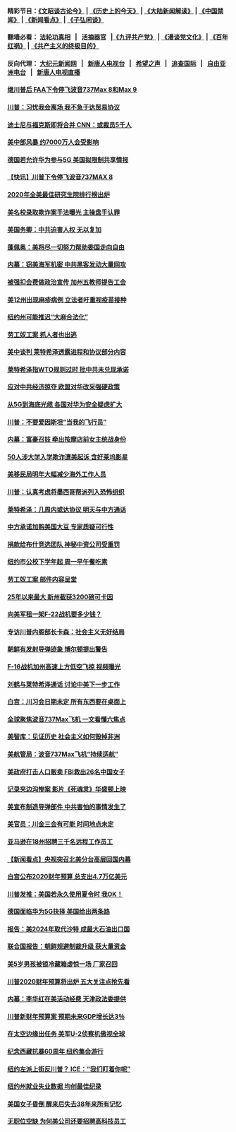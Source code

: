 #### 精彩节目：[《文昭谈古论今》](http://134.209.198.168/wenzhao) | [《历史上的今天》](http://134.209.198.168/today-in-history) | [《大陆新闻解读》](http://134.209.198.168/ntdtv-comedy) | [《中国禁闻》](http://134.209.198.168/ntdtv-news) | [《新闻看点》](http://134.209.198.168/news-insight) | [《子弘闲谈》](http://134.209.198.168/zihongxiantan/) 

 #### 翻墙必看： [法轮功真相](http://134.209.198.168:10000/videos/truth.html) &nbsp;&nbsp;|&nbsp;&nbsp; [活摘器官](http://134.209.198.168:10000/videos/res/Organs/) &nbsp;&nbsp;|[《九评共产党》](http://134.209.198.168:10000/videos/jiuping) | [《漫谈党文化》](http://134.209.198.168:10000/videos/mtdwh) | [《百年红祸》](http://134.209.198.168:10000/videos/bnhh) | [《共产主义的终极目的》](http://134.209.198.168:10000/videos/res/zjmd) 

 #### 反向代理： [大纪元新闻网](http://134.209.198.168:10080/) &nbsp;&nbsp;|&nbsp;&nbsp; [新唐人电视台](http://134.209.198.168:8000/) &nbsp;&nbsp;|&nbsp;&nbsp; [希望之声](http://134.209.198.168:8200/) &nbsp;&nbsp;|&nbsp;&nbsp; [追查国际](http://134.209.198.168:10010/) &nbsp;&nbsp;|&nbsp;&nbsp; [自由亚洲电台](http://134.209.198.168:9800/) &nbsp;&nbsp;|&nbsp;&nbsp; [新唐人电视直播](http://134.209.198.168/) 

#### [继川普后 FAA下令停飞波音737Max 8和Max 9](../pages/nsc412/n11111489.md?t=03140336) 

#### [川普：习忧我会离场 我不急于达贸易协议](../pages/nsc412/n11111521.md?t=03140336) 

#### [迪士尼与福克斯即将合并 CNN：或裁员5千人](../pages/nsc412/n11111221.md?t=03140336) 

#### [美中部风暴 约7000万人会受影响](../pages/nsc412/n11111164.md?t=03140336) 

#### [德国若允许华为参与5G 美国拟限制共享情报](../pages/nsc412/n11111029.md?t=03140336) 

#### [【快讯】川普下令停飞波音737MAX 8](../pages/nsc412/n11111226.md?t=03140336) 

#### [2020年全美最佳研究生院排行榜出炉](../pages/nsc412/n11110786.md?t=03140336) 

#### [美名校录取欺诈案手法曝光 主操盘手认罪](../pages/nsc412/n11110772.md?t=03140336) 

#### [美国务卿：中共迫害人权 无以复加](../pages/nsc412/n11110966.md?t=03140336) 

#### [蓬佩奥：美将尽一切努力帮助委国走向自由](../pages/nsc412/n11110670.md?t=03140336) 

#### [内幕：窃美海军机密 中共黑客发动大量网攻](../pages/nsc412/n11110402.md?t=03140336) 

#### [被强扣会费做政治宣传  加州五教师提告工会](../pages/nsc412/n11110544.md?t=03140336) 

#### [美12州出现麻疹病例 立法者吁重视疫苗接种](../pages/nsc412/n11110217.md?t=03140336) 

#### [纽约州可能推迟“大麻合法化”](../pages/nsc412/n11109346.md?t=03140336) 

#### [劳工奴工案 抓人者也出逃](../pages/nsc412/n11109329.md?t=03140336) 

#### [美中谈判 莱特希泽透露进程和协议部分内容](../pages/nsc412/n11109087.md?t=03140336) 

#### [莱特希泽指WTO规则过时 批中共未兑现承诺](../pages/nsc412/n11109063.md?t=03140336) 

#### [应对中共经济掠夺 欧盟对华改采强硬政策](../pages/nsc412/n11108858.md?t=03140336) 

#### [从5G到海底光缆 各国对华为安全疑虑扩大](../pages/nsc412/n11108721.md?t=03140336) 

#### [川普：不要爱因斯坦“当我的飞行员”](../pages/nsc412/n11108700.md?t=03140336) 

#### [内幕：富豪召妓 牵出按摩店前女主统战身份](../pages/nsc412/n11105502.md?t=03140336) 

#### [50人涉大学入学欺诈遭美起诉 含好莱坞影星](../pages/nsc412/n11108505.md?t=03140336) 

#### [美移民局明年大幅减少海外工作人员](../pages/nsc412/n11108390.md?t=03140336) 

#### [川普：认真考虑将墨西哥帮派列入恐怖组织](../pages/nsc412/n11108136.md?t=03140336) 

#### [莱特希泽：几周内或达协议 明天与中方通话](../pages/nsc412/n11108304.md?t=03140336) 

#### [中方承诺加购美国大豆 专家质疑可行性](../pages/nsc412/n11108049.md?t=03140336) 

#### [捐款给布什竞选团队 神秘中资公司受重罚](../pages/nsc412/n11106264.md?t=03140336) 

#### [纽约市公校下学年起   周一早午餐吃素](../pages/nsc412/n11106901.md?t=03140336) 

#### [劳工奴工案 邮件内容呈堂](../pages/nsc412/n11106872.md?t=03140336) 

#### [25年以来最大 新州截获3200磅可卡因](../pages/nsc412/n11106898.md?t=03140336) 

#### [向美军租一架F-22战机要多少钱？](../pages/nsc412/n11107177.md?t=03140336) 

#### [专访川普内阁部长卡森：社会主义无好结局](../pages/nsc412/n11106241.md?t=03140336) 

#### [朝鲜有发射导弹迹象 博尔顿提出警告](../pages/nsc412/n11106995.md?t=03140336) 

#### [F-16战机加州高速上方低空飞掠 视频曝光](../pages/nsc412/n11106752.md?t=03140336) 

#### [刘鹤与莱特希泽通话 讨论中美下一步工作](../pages/nsc412/n11106694.md?t=03140336) 

#### [白宫：川习会日期未定 所有东西要在桌面上](../pages/nsc412/n11106437.md?t=03140336) 

#### [全球聚焦波音737Max飞机 一文看懂六焦点](../pages/nsc412/n11106469.md?t=03140336) 

#### [美智库：见证历史 社会主义如何毁掉非洲](../pages/nsc412/n11106407.md?t=03140336) 

#### [美航管局：波音737Max飞机“持续适航”](../pages/nsc412/n11106409.md?t=03140336) 

#### [美政府打击人口贩卖 FBI救出26名中国女子](../pages/nsc412/n11106125.md?t=03140336) 

#### [记录夹边沟惨案 影片《死魂灵》华盛顿上映](../pages/nsc412/n11106295.md?t=03140336) 

#### [美宣布制造导弹部件 中共害怕的事情发生了](../pages/nsc412/n11106256.md?t=03140336) 

#### [美官员：川金三会有可能 时间地点未定](../pages/nsc412/n11106114.md?t=03140336) 

#### [亚马逊在18州招聘三千名远程工作员工](../pages/nsc412/n11105885.md?t=03140336) 

#### [【新闻看点】央视突召北美分台高层回国内幕](../pages/nsc412/n11105677.md?t=03140336) 

#### [白宫公布2020财年预算 总支出4.7万亿美元](../pages/nsc412/n11105935.md?t=03140336) 

#### [川普发推：美国若永久使用夏令时 我OK！](../pages/nsc412/n11105746.md?t=03140336) 

#### [德国面临华为5G抉择 美国给出两条路](../pages/nsc412/n11105781.md?t=03140336) 

#### [报告：美2024年取代沙特 成最大石油出口国](../pages/nsc412/n11105598.md?t=03140336) 

#### [联合国报告：朝鲜规避制裁升级 获大量资金](../pages/nsc412/n11105689.md?t=03140336) 

#### [美5岁男孩被锁冷藏箱虚惊一场 厂家召回](../pages/nsc412/n11105390.md?t=03140336) 

#### [川普2020财年预算将出炉 五大关注点抢先看](../pages/nsc412/n11103689.md?t=03140336) 

#### [内幕：李华红在美活动经费 天津政法委提供](../pages/nsc412/n11103728.md?t=03140336) 

#### [川普新财年预算案 预期未来GDP增长达3％](../pages/nsc412/n11105107.md?t=03140336) 

#### [在太空边缘出任务 美军U-2侦察机傲视全球](../pages/nsc412/n11104969.md?t=03140336) 

#### [纪念西藏抗暴60周年 纽约集会游行](../pages/nsc412/n11104402.md?t=03140336) 

#### [纽约左派上街反川普？ ICE：“我们盯着你呢”](../pages/nsc412/n11104437.md?t=03140336) 

#### [纽约州就业失业数据 均创最佳纪录](../pages/nsc412/n11104420.md?t=03140336) 

#### [美国女子昏倒 醒来后失去38年来所有记忆](../pages/nsc412/n11104395.md?t=03140336) 

#### [无职位空缺 为何美公司还要招聘高科技员工](../pages/nsc412/n11101878.md?t=03140336) 

